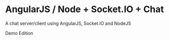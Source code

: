 AngularJS / Node + Socket.IO + Chat
==========================

A chat server/client using AngularJS, Socket.IO and NodeJS


Demo Edition